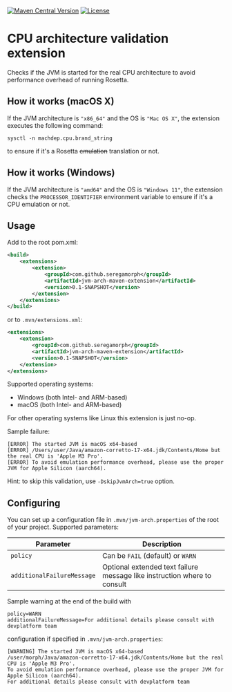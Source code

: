
[![Maven Central Version](https://img.shields.io/maven-central/v/com.github.seregamorph/jvm-arch-maven-extension?style=flat-square)](https://central.sonatype.com/artifact/com.github.seregamorph/jvm-arch-maven-extension/overview)
[![License](https://img.shields.io/badge/License-Apache%202.0-blue.svg)](LICENSE)

# CPU architecture validation extension
Checks if the JVM is started for the real CPU architecture to avoid performance overhead of running Rosetta.

## How it works (macOS X)
If the JVM architecture is `"x86_64"` and the OS is `"Mac OS X"`, the extension executes the following command:
```shell
sysctl -n machdep.cpu.brand_string
``` 
to ensure if it's a Rosetta ~~emulation~~ translation or not.

## How it works (Windows)
If the JVM architecture is `"amd64"` and the OS is `"Windows 11"`, the extension checks the `PROCESSOR_IDENTIFIER`
environment variable to ensure if it's a CPU emulation or not.

## Usage
Add to the root pom.xml:
```xml
<build>
    <extensions>
        <extension>
            <groupId>com.github.seregamorph</groupId>
            <artifactId>jvm-arch-maven-extension</artifactId>
            <version>0.1-SNAPSHOT</version>
        </extension>
    </extensions>
</build>
```
or to `.mvn/extensions.xml`:
```xml
<extensions>
    <extension>
        <groupId>com.github.seregamorph</groupId>
        <artifactId>jvm-arch-maven-extension</artifactId>
        <version>0.1-SNAPSHOT</version>
    </extension>
</extensions>
```

Supported operating systems:
* Windows (both Intel- and ARM-based)
* macOS (both Intel- and ARM-based)

For other operating systems like Linux this extension is just no-op.

Sample failure:
```
[ERROR] The started JVM is macOS x64-based
[ERROR] /Users/user/Java/amazon-corretto-17-x64.jdk/Contents/Home but the real CPU is 'Apple M3 Pro'.
[ERROR] To avoid emulation performance overhead, please use the proper JVM for Apple Silicon (aarch64).
```

Hint: to skip this validation, use `-DskipJvmArch=true` option.

## Configuring
You can set up a configuration file in `.mvn/jvm-arch.properties` of the root of your project.
Supported parameters:

| Parameter | Description                                                              |
| --- |--------------------------------------------------------------------------|
| `policy` | Can be `FAIL` (default) or `WARN`                                        |
| `additionalFailureMessage` | Optional extended text failure message like instruction where to consult |

Sample warning at the end of the build with
```
policy=WARN
additionalFailureMessage=For additional details please consult with devplatform team
```
configuration if specified in `.mvn/jvm-arch.properties`:
```
[WARNING] The started JVM is macOS x64-based 
/user/morph/Java/amazon-corretto-17-x64.jdk/Contents/Home but the real CPU is 'Apple M3 Pro'.
To avoid emulation performance overhead, please use the proper JVM for Apple Silicon (aarch64).
For additional details please consult with devplatform team
```
